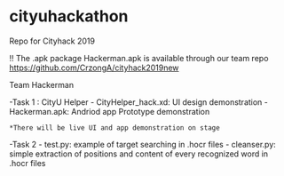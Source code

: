 # cityuhackathon
Repo for Cityhack 2019

!! The .apk package Hackerman.apk is available through our team repo https://github.com/CrzongA/cityhack2019new

Team Hackerman

-Task 1 : CityU Helper
	- CityHelper_hack.xd: UI design demonstration
	- Hackerman.apk: Andriod app Prototype demonstration
	
	*There will be live UI and app demonstration on stage
	
-Task 2 
	- test.py: example of target searching in .hocr files
	- cleanser.py: simple extraction of positions and content of every recognized word in .hocr files
